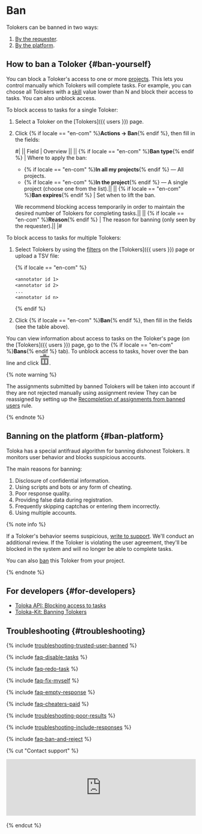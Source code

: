 # Ban

Tolokers can be banned in two ways:

1. [By the requester](#ban-yourself).
1. [By the platform](#ban-platform).

## How to ban a Toloker {#ban-yourself}

You can block a Toloker's access to one or more [projects](../../glossary.md#project). This lets you control manually which Tolokers will complete tasks. For example, you can choose all Tolokers with a [skill](../../glossary.md#skill) value lower than N and block their access to tasks. You can also unblock access.

To block access to tasks for a single Toloker:

1. Select a Toloker on the [Tolokers]({{ users }}) page.

1. Click {% if locale == "en-com" %}**Actions → Ban**{% endif %}, then fill in the fields:

    #|
    || Field | Overview ||
    || {% if locale == "en-com" %}**Ban type**{% endif %} | Where to apply the ban:

    - {% if locale == "en-com" %}**In all my projects**{% endif %} — All projects.
    - {% if locale == "en-com" %}**In the project**{% endif %} — A single project (choose one from the list).||
    || {% if locale == "en-com" %}**Ban expires**{% endif %} | Set when to lift the ban.

    We recommend blocking access temporarily in order to maintain the desired number of Tolokers for completing tasks.||
    || {% if locale == "en-com" %}**Reason**{% endif %} | The reason for banning (only seen by the requester).||
    |#

To block access to tasks for multiple Tolokers:

1. Select Tolokers by using the [filters](../../glossary.md#filters) on the [Tolokers]({{ users }}) page or upload a TSV file:

    {% if locale == "en-com" %}

    ```plaintext
    <annotator id 1>
    <annotator id 2>
    ...
    <annotator id n>
    ```

    {% endif %}

1. Click {% if locale == "en-com" %}**Ban**{% endif %}, then fill in the fields (see the table above).

You can view information about access to tasks on the Toloker's page (on the [Tolokers]({{ users }}) page, go to the {% if locale == "en-com" %}**Bans**{% endif %} tab). To unblock access to tasks, hover over the ban line and click ![](../_images/location-job/task-edit/task-action-delete.svg).

{% note warning %}

The assignments submitted by banned Tolokers will be taken into account if they are not rejected manually using assignment review They can be reassigned by setting up the [Recompletion of assignments from banned users](restore-task-overlap.md) rule.

{% endnote %}

## Banning on the platform {#ban-platform}

Toloka has a special antifraud algorithm for banning dishonest Tolokers. It monitors user behavior and blocks suspicious accounts.

The main reasons for banning:

1. Disclosure of confidential information.
1. Using scripts and bots or any form of cheating.
1. Poor response quality.
1. Providing false data during registration.
1. Frequently skipping captchas or entering them incorrectly.
1. Using multiple accounts.

{% note info %}

If a Toloker's behavior seems suspicious, [write to support](../troubleshooting/support.md#cheater). We'll conduct an additional review. If the Toloker is violating the user agreement, they'll be blocked in the system and will no longer be able to complete tasks.

You can also [ban](#ban) this Toloker from your project.

{% endnote %}

## For developers {#for-developers}

- [Toloka API: Blocking access to tasks](../../api/concepts/ban.md)
- [Toloka-Kit: Banning Tolokers](../../toloka-kit/reference/toloka.client.TolokaClient.set_user_restriction.md)

## Troubleshooting {#troubleshooting}

{% include [troubleshooting-trusted-user-banned](../_includes/troubleshooting/users/trusted-user-banned.md) %}

{% include [faq-disable-tasks](../_includes/faq/result-questions/disable-tasks.md) %}

{% include [faq-redo-task](../_includes/faq/users/redo-task.md) %}

{% include [faq-fix-myself](../_includes/faq/result-questions/fix-myself.md) %}

{% include [faq-empty-response](../_includes/faq/users/empty-response.md) %}

{% include [faq-cheaters-paid](../_includes/faq/users/cheaters-paid.md) %}

{% include [troubleshooting-poor-results](../_includes/troubleshooting/users/poor-results.md) %}

{% include [troubleshooting-include-responses](../_includes/troubleshooting/users/include-responses.md) %}

{% include [faq-ban-and-reject](../_includes/faq/users/ban-and-reject.md) %}

{% cut "Contact support" %}

<iframe width="100%" frameborder="0" src="https://forms.yandex.com/surveys/10035353.388b5c1d02f16762f4a79b515beaa9740148362a/?lang=en&iframe=1&service=toloka-ai"></iframe>

{% endcut %}